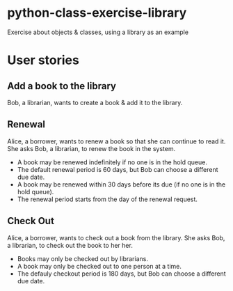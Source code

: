 # python-class-exercise-library
Exercise about objects & classes, using a library as an example

# User stories

## Add a book to the library

Bob, a librarian, wants to create a book & add it to the library.


## Renewal

Alice, a borrower, wants to renew a book so that she can continue to read it. She asks Bob, a librarian, to renew the book in the system.
* A book may be renewed indefinitely if no one is in the hold queue.
* The default renewal period is 60 days, but Bob can choose a different due date.
* A book may be renewed within 30 days before its due (if no one is in the hold queue).
* The renewal period starts from the day of the renewal request.

## Check Out

Alice, a borrower, wants to check out a book from the library. She asks Bob, a librarian, to check out the book to her her.
* Books may only be checked out by librarians.
* A book may only be checked out to one person at a time.
* The defauly checkout period is 180 days, but Bob can choose a different due date. 
